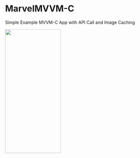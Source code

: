 # MarvelMVVM-C
Simple Example MVVM-C App with API Call and Image Caching

<img src="MarvelMVVM-C.gif" width="180" height="400" />
